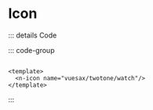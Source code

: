# Icon

<script setup>
import {NIcon} from '@nova/components'
import '@nova/components/style.css'
</script>
<n-icon name="vuesax/twotone/watch" />

::: details Code

::: code-group

```vue [Template]

<template>
  <n-icon name="vuesax/twotone/watch"/>
</template>
```

:::
